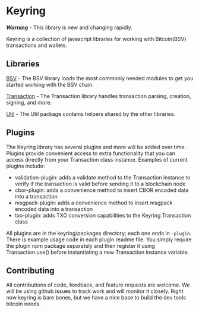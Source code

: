 # Keyring

***Warning*** - This library is new and changing rapidly.

Keyring is a collection of javascript libraries for working with Bitcoin(BSV) transactions and wallets.

## Libraries

[BSV](https://github.com/BitbossIO/keyring/tree/master/packages/bsv) - The BSV library loads the most commonly needed modules to get you started working with the BSV chain.

[Transaction](https://github.com/BitbossIO/keyring/tree/master/packages/transaction) - The Transaction library handles transaction parsing, creation, signing, and more.

[Util](https://github.com/BitbossIO/keyring/tree/master/packages/util) - The Util package contains helpers shared by the other libraries.

## Plugins

The Keyring library has several plugins and more will be added over time.  Plugins provide convenient access to extra functionality that you can access directly from your Transaction class instance.  Examples of current plugins include:

* validation-plugin: adds a validate method to the Transaction instance to verify if the transaction is valid before sending it to a blockchain node
* cbor-plugin: adds a convenience method to insert CBOR encoded data into a transaction
* msgpack-plugin: adds a convenience method to insert msgpack encoded data into a transaction
* txo-plugin: adds TXO conversion capabilities to the Keyring Transaction class

All plugins are in the keyring/packages directory; each one ends in `-plugin`.  There is example usage code in each plugin readme file.  You simply require the plugin npm package separately and then register it using Transaction.use() before instantiating a new Transaction instance variable.


## Contributing

All contributions of code, feedback, and feature requests are welcome. We will be using github issues to track work and will monitor it closely. Right now keyring is bare bones, but we have a nice base to build the dev tools bitcoin needs.
